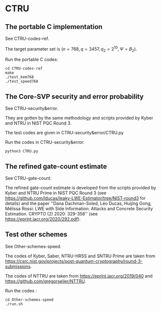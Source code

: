 # CTRU


## The portable C implementation
See CTRU-codes-ref. 

The target parameter set is ($n=768,q=3457,q_2=2^{10},\Psi=B_2$).

Run the portable C codes:

```
cd CTRU-codes-ref
make
./test_kem768
./test_speed768
```

## The Core-SVP security and error probability
See CTRU-security&error. 

They are gotten by the same methodology and scripts provided by Kyber and NTRU in NIST PQC Round 3.

The test codes are given in CTRU-security&error/CTRU.py

Run the codes in CTRU-security&error:

```
python3 CTRU.py
```


## The refined gate-count estimate
See CTRU-gate-count. 

The refined gate-count estimate is  developed from the scripts provided by Kyber and NTRU Prime in NIST PQC Round 3 (see https://github.com/lducas/leaky-LWE-Estimator/tree/NIST-round3  for details) and the paper ''Dana Dachman-Soled, Léo Ducas, Huijing Gong, Mélissa Rossi: LWE with Side Information: Attacks and Concrete Security Estimation. CRYPTO (2) 2020: 329-358'' (see https://eprint.iacr.org/2020/292.pdf).


## Test other schemes
See Other-schemes-speed.

The codes of Kyber, Saber, NTRU-HRSS and SNTRU Prime are taken from https://csrc.nist.gov/projects/post-quantum-cryptography/round-3-submissions.

The codes of NTTRU are taken from https://eprint.iacr.org/2019/040 and https://github.com/gregorseiler/NTTRU.

Run the codes :
```
cd Other-schemes-speed
./run.sh
```


